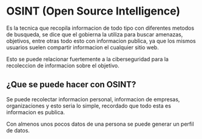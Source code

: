 # OSINT (Open Source Intelligence)
Es la tecnica que recopila informacion de todo tipo con diferentes metodos de busqueda, se dice que el gobierna la utiliza para buscar amenazas, objetivos, entre otras todo esto con informacion publica, ya que los mismos usuarios suelen compartir informacion el cualquier sitio web.

Esto se puede relacionar fuertemente a la ciberseguridad para la recoleccion de informacion sobre el objetivo.

## ¿Que se puede hacer con OSINT?
Se puede recolectar informacion personal, informacion de empresas, organizaciones y esto seria lo simple, recordado que todo esta es informacion es publica.

Con almenos unos pocos datos de una persona se puede generar un perfil de datos.